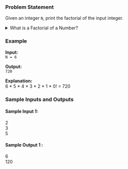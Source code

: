 ### Problem Statement

Given an integer `N`, print the factorial of the input integer.

<details>
<summary>What is a Factorial of a Number?</summary>
A factorial of a number is the number multiplied with each of it decrementing value by 1.<br>
For example 3! = 6. How?<br>

3 * 2 * 1 = 6.<br>

**Note:** Factorial of Number 0 i.e., 0! is always 1.
</details>

### Example

**Input:**  
`N = 6`

**Output:**  
`720`

**Explanation:**  
6 * 5 * 4 * 3 * 2 * 1 * 0! = 720

### Sample Inputs and Outputs

#### Sample Input 1:
2<br>
3<br>
5<br>
#### Sample Output 1 :
6<br>
120<br>
